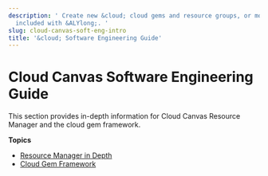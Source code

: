 ```yaml
---
description: ' Create new &cloud; cloud gems and resource groups, or modify the ones
  included with &ALYlong;. '
slug: cloud-canvas-soft-eng-intro
title: '&cloud; Software Engineering Guide'
---
```

# Cloud Canvas Software Engineering Guide<a name="cloud-canvas-soft-eng-intro"></a>

This section provides in\-depth information for Cloud Canvas Resource Manager and the cloud gem framework\.

**Topics**
+ [Resource Manager in Depth](/docs/userguide/gems/cloud-canvas/resource-manager-in-depth.md)
+ [Cloud Gem Framework](/docs/userguide/gems/cloud-canvas/framework-intro.md)